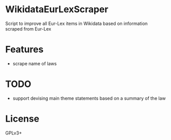 # WikidataEurLexScraper
Script to improve all Eur-Lex items in Wikidata based on 
information scraped from Eur-Lex

# Features
* scrape name of laws

# TODO
* support devising main theme statements based on a summary of the law

# License
GPLv3+
